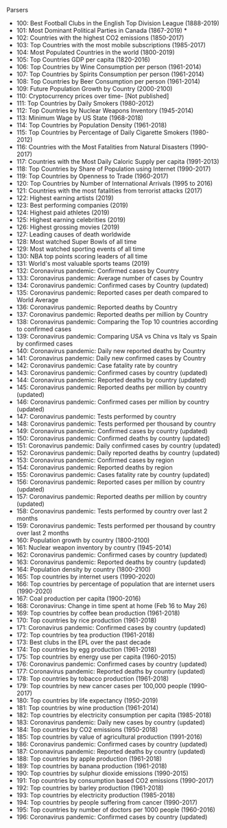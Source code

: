 Parsers

- 100: Best Football Clubs in the English Top Division League (1888-2019)
- 101: Most Dominant Political Parties in Canada (1867-2019) *
- 102: Countries with the highest CO2 emissions (1850-2017)
- 103: Top Countries with the most mobile subscriptions (1985-2017)
- 104: Most Populated Countries in the world (1800-2019)
- 105: Top Countries GDP per capita (1820-2016)
- 106: Top Countries by Wine Consumption per person (1961-2014)
- 107: Top Countries by Spirits Consumption per person (1961-2014)
- 108: Top Countries by Beer Consumption per person (1961-2014)
- 109: Future Population Growth by Country (2000-2100)
- 110: Cryptocurrency prices over time- [Not published]
- 111: Top Countries by Daily Smokers (1980-2012)
- 112: Top Countries by Nuclear Weapons Inventory (1945-2014)
- 113: Minimum Wage by US State (1968-2018)
- 114: Top Countries by Population Density (1961-2018)
- 115: Top Countries by Percentage of Daily Cigarette Smokers (1980-2012)
- 116: Countries with the Most Fatalities from Natural Disasters (1990-2017)
- 117: Countries with the Most Daily Caloric Supply per capita (1991-2013)
- 118: Top Countries by Share of Population using Internet (1990-2017)
- 119: Top Countries by Openness to Trade (1960-2017)
- 120: Top Countries by Number of International Arrivals (1995 to 2016)
- 121: Countries with the most fatalities from terrorist attacks (2017)
- 122: Highest earning artists (2019)
- 123: Best performing companies (2019)
- 124: Highest paid athletes (2019)
- 125: Highest earning celebrities (2019)
- 126: Highest grossing movies (2019)
- 127: Leading causes of death worldwide
- 128: Most watched Super Bowls of all time
- 129: Most watched sporting events of all time
- 130: NBA top points scoring leaders of all time
- 131: World's most valuable sports teams (2019)
- 132: Coronavirus pandemic: Confirmed cases by Country
- 133: Coronavirus pandemic: Average number of cases by Country
- 134: Coronavirus pandemic: Confirmed cases by Country (updated)
- 135: Coronavirus pandemic: Reported cases per death compared to World Average
- 136: Coronavirus pandemic: Reported deaths by Country
- 137: Coronavirus pandemic: Reported deaths per million by Country
- 138: Coronavirus pandemic: Comparing the Top 10 countries according to confirmed cases
- 139: Coronavirus pandemic: Comparing USA vs China vs Italy vs Spain by confirmed cases
- 140: Coronavirus pandemic: Daily new reported deaths by Country
- 141: Coronavirus pandemic: Daily new confirmed cases by Country
- 142: Coronavirus pandemic: Case fatality rate by country
- 143: Coronavirus pandemic: Confirmed cases by country (updated)
- 144: Coronavirus pandemic: Reported deaths by country (updated)
- 145: Coronavirus pandemic: Reported deaths per million by country (updated)
- 146: Coronavirus pandemic: Confirmed cases per million by country (updated)
- 147: Coronavirus pandemic: Tests performed by country
- 148: Coronavirus pandemic: Tests performed per thousand by country
- 149: Coronavirus pandemic: Confirmed cases by country (updated)
- 150: Coronavirus pandemic: Confirmed deaths by country (updated)
- 151: Coronavirus pandemic: Daily confirmed cases by country (updated)
- 152: Coronavirus pandemic: Daily reported deaths by country (updated)
- 153: Coronavirus pandemic: Confirmed cases by region
- 154: Coronavirus pandemic: Reported deaths by region
- 155: Coronavirus pandemic: Cases fatality rate by country (updated)
- 156: Coronavirus pandemic: Reported cases per million by country (updated)
- 157: Coronavirus pandemic: Reported deaths per million by country (updated)
- 158: Coronavirus pandemic: Tests performed by country over last 2 months
- 159: Coronavirus pandemic: Tests performed per thousand by country over last 2 months
- 160: Population growth by country (1800-2100)
- 161: Nuclear weapon inventory by country (1945-2014)
- 162: Coronavirus pandemic: Confirmed cases by country (updated)
- 163: Coronavirus pandemic: Reported deaths by country (updated)
- 164: Population density by country (1800-2100)
- 165: Top countries by internet users (1990-2020)
- 166: Top countries by percentage of population that are internet users (1990-2020)
- 167: Coal production per capita (1900-2016)
- 168: Coronavirus: Change in time spent at home (Feb 16 to May 26)
- 169: Top countries by coffee bean production (1961-2018)
- 170: Top countries by rice production (1961-2018)
- 171: Coronavirus pandemic: Confirmed cases by country (updated)
- 172: Top countries by tea production (1961-2018)
- 173: Best clubs in the EPL over the past decade
- 174: Top countries by egg production (1961-2018)
- 175: Top countries by energy use per capita (1960-2015)
- 176: Coronavirus pandemic: Confirmed cases by country (updated)
- 177: Coronavirus pandemic: Reported deaths by country (updated)
- 178: Top countries by tobacco production (1961-2018)
- 179: Top countries by new cancer cases per 100,000 people (1990-2017)
- 180: Top countries by life expectancy (1950-2019)
- 181: Top countries by wine production (1961-2014)
- 182: Top countries by electricity consumption per capita (1985-2018)
- 183: Coronavirus pandemic: Daily new cases by country (updated)
- 184: Top countries by CO2 emissions (1950-2018)
- 185: Top countries by value of agricultural production (1991-2016)
- 186: Coronavirus pandemic: Confirmed cases by country (updated)
- 187: Coronavirus pandemic: Reported deaths by country (updated)
- 188: Top countries by apple production (1961-2018)
- 189: Top countries by banana production (1961-2018)
- 190: Top countries by sulphur dioxide emissions (1990-2015)
- 191: Top countries by consumption based CO2 emissions (1990-2017)
- 192: Top countries by barley production (1961-2018)
- 193: Top countries by electricity production (1985-2018)
- 194: Top countries by people suffering from cancer (1990-2017)
- 195: Top countries by number of doctors per 1000 people (1960-2016)
- 196: Coronavirus pandemic: Confirmed cases by country (updated)
